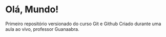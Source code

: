 # Olá, Mundo!
 Primeiro repositório versionado do curso Git e Github
 Criado durante uma aula ao vivo, professor Guanaabra.
